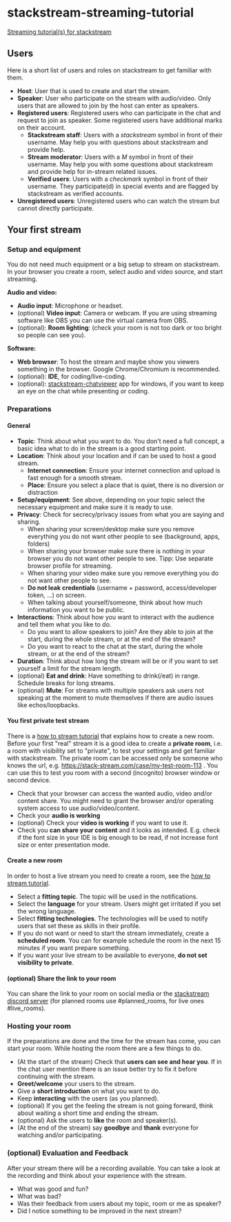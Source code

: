 # stackstream-streaming-tutorial

[Streaming tutorial(s) for stackstream](https://sgohlke.github.io/stackstream-streaming-tutorial/)

## Users
Here is a short list of users and roles on stackstream to get familiar with them.

* **Host**: User that is used to create and start the stream.
* **Speaker**: User who participate on the stream with audio/video. Only users that are allowed to join by the host can enter as speakers. 
* **Registered users**: Registered users who can participate in the chat and request to join as speaker. Some registered users have additional marks on their account.
  * **Stackstream staff**: Users with a *stackstream* symbol in front of their username. May help you with questions about stackstream and provide help.
  * **Stream moderator**: Users with a *M* symbol in front of their username. May help you with some questions about stackstream and provide help for in-stream related issues.
  * **Verified users**: Users with a *checkmark* symbol in front of their username. They participate(d) in special events and are flagged by stackstream as verified accounts.
* **Unregistered users**: Unregistered users who can watch the stream but cannot directly participate.    

## Your first stream
### Setup and equipment

You do not need much equipment or a big setup to stream on stackstream. In your browser you create a room, select audio and video source, and start streaming.

**Audio and video:**
* **Audio input**: Microphone or headset.
* (optional) **Video input**: Camera or webcam. If you are using streaming software like OBS you can use the virtual camera from OBS.
* (optional): **Room lighting**: (check your room is not too dark or too bright so people can see you).

**Software:**
* **Web browser**: To host the stream and maybe show you viewers something in the browser. Google Chrome/Chromium is recommended.
* (optional): **IDE**, for coding/live-coding.
* (optional): [stackstream-chatviewer](https://github.com/sgohlke/stackstream-chatviewer) app for windows, if you want to keep an eye on the chat while presenting or coding.

### Preparations

#### General
* **Topic**: Think about what you want to do. You don't need a full concept, a basic idea what to do in the stream is a good starting point.
* **Location**: Think about your location and if can be used to host a good stream.
  * **Internet connection**: Ensure your internet connection and upload is fast enough for a smooth stream.
  * **Place**: Ensure you select a place that is quiet, there is no diversion or distraction   
* **Setup/equipment**: See above, depending on your topic select the necessary equipment and make sure it is ready to use.
* **Privacy**: Check for secrecy/privacy issues from what you are saying and sharing.
  * When sharing your screen/desktop make sure you remove everything you do not want other people to see (background, apps, folders)
  * When sharing your browser make sure there is nothing in your browser you do not want other people to see. Tipp: Use separate browser profile for streaming.
  * When sharing your video make sure you remove everything you do not want other people to see.
  * **Do not leak credentials** (username + password, access/developer token, ...) on screen.
  * When talking about yourself/someone, think about how much information you want to be public. 
* **Interactions**: Think about how you want to interact with the audience and tell them what you like to do.
  * Do you want to allow speakers to join? Are they able to join at the start, during the whole stream, or at the end of the stream?
  * Do you want to react to the chat at the start, during the whole stream, or at the end of the stream?
* **Duration**: Think about how long the stream will be or if you want to set yourself a limit for the stream length.
* (optional) **Eat and drink**: Have something to drink(/eat) in range. Schedule breaks for long streams.
* (optional) **Mute**: For streams with multiple speakers ask users not speaking at the moment to mute themselves if there are audio issues like echos/loopbacks.

#### You first private test stream

There is a [how to stream tutorial](https://matched.io/how-to-livestream-on-stackstream/) that explains how to create a new room. Before your first "real" stream it is a good idea to create a **private room**, i.e. a room with visibility set to "private", to test your settings and get familiar with stackstream. The private room can be accessed only be someone who knows the url, e.g. https://stack-stream.com/case/my-test-room-113 . You can use this to test you room with a second (incognito) browser window or second device.
* Check that your browser can access the wanted audio, video and/or content share. You might need to grant the browser and/or operating system access to use audio/video/content.  
* Check your **audio is working**
* (optional) Check your **video is working** if you want to use it.
* Check you **can share your content** and it looks as intended. E.g. check if the font size in your IDE is big enough to be read, if not increase font size or enter presentation mode.

#### Create a new room

In order to host a live stream you need to create a room, see the [how to stream tutorial](https://matched.io/how-to-livestream-on-stackstream/). 
* Select a **fitting topic**. The topic will be used in the notifications. 
* Select the **language** for your stream. Users might get irritated if you set the wrong language.
* Select **fitting technologies**. The technologies will be used to notify users that set these as skills in their profile.
* If you do not want or need to start the stream immediately, create a **scheduled room**. You can for example schedule the room in the next 15 minutes if you want prepare something.
* If you want your live stream to be available to everyone, **do not set visibility to private**.

#### (optional) Share the link to your room
You can share the link to your room on social media or the [stackstream discord server](https://discord.gg/22XphDqu7C) (for planned rooms use #planned_rooms, for live ones #live_rooms).

### Hosting your room
If the preparations are done and the time for the stream has come, you can start your room. While hosting the room there are a few things to do.
* (At the start of the stream) Check that **users can see and hear you**. If in the chat user mention there is an issue better try to fix it before continuing with the stream.
* **Greet/welcome** your users to the stream.
* Give a **short introduction** on what you want to do.
* Keep **interacting** with the users (as you planned).
* (optional) If you get the feeling the stream is not going forward, think about waiting a short time and ending the stream.
* (optional) Ask the users to **like** the room and speaker(s).
* (At the end of the stream) say **goodbye** and **thank** everyone for watching and/or participating.

### (optional) Evaluation and Feedback
After your stream there will be a recording available. You can take a look at the recording and think about your experience with the stream.
* What was good and fun?
* What was bad?
* Was their feedback from users about my topic, room or me as speaker?
* Did I notice something to be improved in the next stream?   
